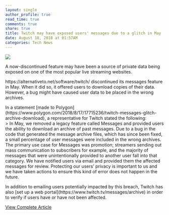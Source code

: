 ```yaml
---
layout: single
author_profile: true
read_time: true
comments: true
share: true
title: Twitch may have exposed users' messages due to a glitch in May
date: August 18, 2018 at 01:57AM
categories: Tech News
---
```

<img class="align-center" src="%20http://ifttt.com/images/no_image_card.png">
<p>A now-discontinued feature may have been a source of private data being exposed on one of the most popular live streaming websites.</p><p>https://alternativeto.net/software/twitch/ discontinued its messages feature in May. When it did so, it offered users to download copies of their data. However, a bug might have caused user data to be placed in the wrong archives.</p><p>In a statement [made to Polygon](https://www.polygon.com/2018/8/17/17715236/twitch-messages-glitch-archive-download), a representative for Twitch stated the following:<br/>> In May, we removed a legacy feature called Messages and provided users the ability to download an archive of past messages. Due to a bug in the code that generated the message archive files, which has since been fixed, a small percentage of user messages were included in the wrong archives. The primary use case for Messages was promotion; streamers sending out mass communication to subscribers for example, and the majority of messages that were unintentionally provided to another user fall into that category. We have notified users via email and provided them the affected messages for review. Protecting our users’ privacy is important to us and we have taken actions to ensure this kind of error does not happen in the future.</p><p>In addition to emailing users potentially impacted by this breach, Twitch has also [set up a web portal](https://www.twitch.tv/messages/archive) in order to verify if users have or have not been affected.</p>

<a class="btn btn--info" href="https://alternativeto.net/news/2018/8/twitch-may-have-exposed-users-messages-due-to-a-glitch-in-may">View Complete Article</a>